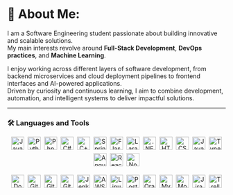 # 💫 About Me:
I am a Software Engineering student passionate about building innovative and scalable solutions.  
My main interests revolve around **Full-Stack Development**, **DevOps practices**, and **Machine Learning**.  

I enjoy working across different layers of software development, from backend microservices and cloud deployment pipelines to frontend interfaces and AI-powered applications.  
Driven by curiosity and continuous learning, I aim to combine development, automation, and intelligent systems to deliver impactful solutions.

---

### 🛠️ Languages and Tools

<div align="center" style="display: flex; gap: 8px; flex-wrap: wrap; justify-content: center; margin-bottom: 20px;">
  <img alt="Java" width="30px" src="https://cdn.jsdelivr.net/gh/devicons/devicon/icons/java/java-original.svg"/>
  <img alt="Python" width="30px" src="https://cdn.jsdelivr.net/gh/devicons/devicon/icons/python/python-plain.svg"/>
  <img alt="Php" width="30px" src="https://cdn.jsdelivr.net/gh/devicons/devicon@latest/icons/php/php-original.svg"/>
  <img alt="C#" width="30px" src="https://cdn.jsdelivr.net/gh/devicons/devicon@latest/icons/csharp/csharp-original.svg"/>
  <img alt="C++" width="30px" src="https://cdn.jsdelivr.net/gh/devicons/devicon@latest/icons/cplusplus/cplusplus-original.svg"/>
  <img alt="Spring" width="30px" src="https://cdn.jsdelivr.net/gh/devicons/devicon/icons/spring/spring-original.svg"/>
  <img alt="Flask" width="30px" src="https://cdn.jsdelivr.net/gh/devicons/devicon@latest/icons/flask/flask-original.svg"/>
  <img alt="Laravel" width="30px" src="https://cdn.jsdelivr.net/gh/devicons/devicon@latest/icons/laravel/laravel-original.svg"/>
  <img alt=".NET" width="30px" src="https://cdn.jsdelivr.net/gh/devicons/devicon@latest/icons/dotnetcore/dotnetcore-original.svg"/>
  <img alt="HTML" width="30px" src="https://cdn.jsdelivr.net/gh/devicons/devicon/icons/html5/html5-plain.svg"/>
  <img alt="CSS" width="30px" src="https://cdn.jsdelivr.net/gh/devicons/devicon/icons/css3/css3-plain.svg"/>
  <img alt="JavaScript" width="30px" src="https://cdn.jsdelivr.net/gh/devicons/devicon/icons/javascript/javascript-plain.svg"/>
  <img alt="TypeScript" width="30px" src="https://cdn.jsdelivr.net/gh/devicons/devicon/icons/typescript/typescript-plain.svg"/>
  <img alt="Angular" width="30px" src="https://cdn.jsdelivr.net/gh/devicons/devicon/icons/angularjs/angularjs-plain.svg"/>
  <img alt="React" width="30px" src="https://cdn.jsdelivr.net/gh/devicons/devicon/icons/react/react-original.svg"/>
  <img alt="NodeJS" width="30px" src="https://cdn.jsdelivr.net/gh/devicons/devicon/icons/nodejs/nodejs-original.svg"/>
</div>

<div align="center" style="display: flex; gap: 8px; flex-wrap: wrap; justify-content: center;">
  <img alt="Docker" width="30px" src="https://cdn.jsdelivr.net/gh/devicons/devicon@latest/icons/docker/docker-original.svg"/>
  <img alt="Git" width="30px" src="https://cdn.jsdelivr.net/gh/devicons/devicon/icons/git/git-original.svg"/>
  <img alt="GitHub" width="30px" src="https://cdn.jsdelivr.net/gh/devicons/devicon/icons/github/github-original.svg"/>
  <img alt="GithubActions" width="30px" src="https://cdn.jsdelivr.net/gh/devicons/devicon@latest/icons/githubactions/githubactions-original.svg"/>
  <img alt="Jenkins" width="30px" src="https://cdn.jsdelivr.net/gh/devicons/devicon@latest/icons/jenkins/jenkins-original.svg"/>
  <img alt="AWS" width="30px" src="https://cdn.jsdelivr.net/gh/devicons/devicon@latest/icons/amazonwebservices/amazonwebservices-original-wordmark.svg"/>
  <img alt="Linux" width="30px" src="https://cdn.jsdelivr.net/gh/devicons/devicon/icons/linux/linux-original.svg"/>
  <img alt="PostgreSQL" width="30px" src="https://cdn.jsdelivr.net/gh/devicons/devicon@latest/icons/postgresql/postgresql-original.svg"/>
  <img alt="Oracle" width="30px" src="https://cdn.jsdelivr.net/gh/devicons/devicon@latest/icons/oracle/oracle-original.svg"/>
  <img alt="MySQL" width="30px" src="https://cdn.jsdelivr.net/gh/devicons/devicon@latest/icons/mysql/mysql-original-wordmark.svg"/>
  <img alt="MongoDB" width="30px" src="https://cdn.jsdelivr.net/gh/devicons/devicon@latest/icons/mongodb/mongodb-original-wordmark.svg"/>
  <img alt="Jira" width="30px" src="https://cdn.jsdelivr.net/gh/devicons/devicon@latest/icons/jira/jira-original-wordmark.svg"/>
  <img alt="Trello" width="30px" src="https://cdn.jsdelivr.net/gh/devicons/devicon@latest/icons/trello/trello-original.svg"/>
</div>

